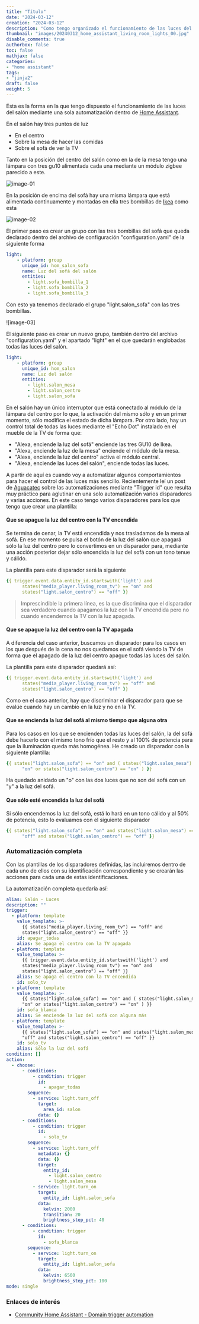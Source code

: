 ```yaml
---
title: "Título"
date: "2024-03-12"
creation: "2024-03-12"
description: "Como tengo organizado el funcionamiento de las luces del salón"
thumbnail: "images/20240312_home_assistant_living_room_lights_00.jpg"
disable_comments: true
authorbox: false
toc: false
mathjax: false
categories:
- "home assistant"
tags:
- "jinja2"
draft: false
weight: 5
---
```

Esta es la forma en la que tengo dispuesto el funcionamiento de las luces del salón mediante una sola automatización dentro de [Home Assistant].
<!--more-->
En el salón hay tres puntos de luz
- En el centro
- Sobre la mesa de hacer las comidas
- Sobre el sofá de ver la TV

Tanto en la posición del centro del salón como en la de la mesa tengo una lámpara con tres gu10 alimentada cada una mediante un módulo zigbee parecido a este.

![image-01]

En la posición de encima del sofá hay una misma lámpara que está alimentada continuamente y montadas en ella tres bombillas de [Ikea] como esta

![image-02]

El primer paso es crear un grupo con las tres bombillas del sofá que queda declarado dentro del archivo de configuración "configuration.yaml" de la siguiente forma

``` yaml
light:
    - platform: group
      unique_id: hom_salon_sofa
      name: Luz del sofá del salón
      entities:
        - light.sofa_bombilla_1
        - light.sofa_bombilla_2
        - light.sofa_bombilla_3
```
Con esto ya tenemos declarado el grupo "light.salon_sofa" con las tres bombillas.

![image-03]

El siguiente paso es crear un nuevo grupo, también dentro del archivo "configuration.yaml" y el apartado "light" en el que quedarán englobadas todas las luces del salón.

``` yaml
light:
    - platform: group
      unique_id: hom_salon
      name: Luz del salón
      entities:
        - light.salon_mesa
        - light.salon_centro
        - light.salon_sofa
```

En el salón hay un único interruptor que está conectado al módulo de la lámpara del centro por lo que, la activación del mismo sólo y en un primer momento, sólo modifica el estado de dicha lámpara. Por otro lado, hay un control total de todas las luces mediante el "Echo Dot" instalado en el mueble de la TV de forma que:

- "Alexa, enciende la luz del sofá" enciende las tres GU10 de Ikea.
- "Alexa, enciende la luz de la mesa" enciende el módulo de la mesa.
- "Alexa, enciende la luz del centro" activa el módulo central.
- "Alexa, enciende las luces del salón", enciende todas las luces.

A partir de aquí es cuando voy a automatizar algunos comportamientos para hacer el control de las luces más sencillo. Recientemente leí un post de [Aguacatec] sobre las automatizaciones mediante "Trigger id" que resulta muy práctico para aglutinar en una solo automatización varios disparadores y varias acciones. En este caso tengo varios disparadores para los que tengo que crear una plantilla:

#### Que se apague la luz del centro con la TV encendida
Se termina de cenar, la TV está encendida y nos trasladamos de la mesa al sofá. En ese momento se pulsa el botón de la luz del salón que apagará sólo la luz del centro pero lo convertimos en un disparador para, mediante una acción posterior dejar sólo encendida la luz del sofá con un tono tenue y cálido.

La plantilla para este disparador será la siguiente
``` yaml
{{ trigger.event.data.entity_id.startswith('light') and
      states("media_player.living_room_tv") == "on" and
      states("light.salon_centro") == "off" }}
```
>Imprescindible la primera línea, es la que discrimina que el disparador sea verdadero cuando apagamos la luz con la TV encendida pero no cuando encendemos la TV con la luz apagada. 

#### Que se apague la luz del centro con la TV apagada
A diferencia del caso anterior, buscamos un disparador para los casos en los que después de la cena no nos quedamos en el sofá viendo la TV de forma que el apagado de la luz del centro apague todas las luces del salón.

La plantilla para este disparador quedará así:
``` yaml
{{ trigger.event.data.entity_id.startswith('light') and
      states("media_player.living_room_tv") == "off" and
      states("light.salon_centro") == "off" }}
```

Como en el caso anterior, hay que discriminar el disparador para que se evalúe cuando hay un cambio en la luz y no en la TV.

#### Que se encienda la luz del sofá al mismo tiempo que alguna otra
Para los casos en los que se encienden todas las luces del salón, la del sofá debe hacerlo con el mismo tono frío que el resto y al 100% de potencia para que la iluminación queda más homogénea. He creado un disparador con la siguiente plantilla:

``` yaml
{{ states("light.salon_sofa") == "on" and ( states("light.salon_mesa") ==
      "on" or states("light.salon_centro") == "on" ) }}
```

Ha quedado anidado un "o" con las dos luces que no son del sofá con un "y" a la luz del sofá.

#### Que sólo esté encendida la luz del sofá
Si sólo encendemos la luz del sofá, está lo hará en un tono cálido y al 50% de potencia, esto lo evaluamos con el siguiente disparador

``` yaml
{{ states("light.salon_sofa") == "on" and states("light.salon_mesa") ==
      "off" and states("light.salon_centro") == "off" }}
```


### Automatización completa
Con las plantillas de los disparadores definidas, las incluiremos dentro de cada uno de ellos con su identificación correspondiente y se crearán las acciones para cada una de estas identificaciones.

La automatización completa quedaría así:

``` yaml
alias: Salón - Luces
description: ""
trigger:
  - platform: template
    value_template: >-
      {{ states("media_player.living_room_tv") == "off" and
      states("light.salon_centro") == "off" }}
    id: apagar_todas
    alias: Se apaga el centro con la TV apagada
  - platform: template
    value_template: >-
      {{ trigger.event.data.entity_id.startswith('light') and
      states("media_player.living_room_tv") == "on" and
      states("light.salon_centro") == "off" }}
    alias: Se apaga el centro con la TV encendida
    id: solo_tv
  - platform: template
    value_template: >-
      {{ states("light.salon_sofa") == "on" and ( states("light.salon_mesa") ==
      "on" or states("light.salon_centro") == "on" ) }}
    id: sofa_blanca
    alias: Se enciende la luz del sofá con alguna más
  - platform: template
    value_template: >-
      {{ states("light.salon_sofa") == "on" and states("light.salon_mesa") ==
      "off" and states("light.salon_centro") == "off" }}
    id: solo_tv
    alias: Sólo la luz del sofá
condition: []
action:
  - choose:
      - conditions:
          - condition: trigger
            id:
              - apagar_todas
        sequence:
          - service: light.turn_off
            target:
              area_id: salon
            data: {}
      - conditions:
          - condition: trigger
            id:
              - solo_tv
        sequence:
          - service: light.turn_off
            metadata: {}
            data: {}
            target:
              entity_id:
                - light.salon_centro
                - light.salon_mesa
          - service: light.turn_on
            target:
              entity_id: light.salon_sofa
            data:
              kelvin: 2000
              transition: 20
              brightness_step_pct: 40
      - conditions:
          - condition: trigger
            id:
              - sofa_blanca
        sequence:
          - service: light.turn_on
            target:
              entity_id: light.salon_sofa
            data:
              kelvin: 6500
              brightness_step_pct: 100
mode: single
```



### Enlaces de interés
- [Community Home Assistant - Domain trigger automation](https://community.home-assistant.io/t/triggering-automation-if-certain-domain-entities-change-state/243869/5)

[Home Assistant]: https://www.home-assistant.io
[Ikea]: https://www.ikea.com/es/es/p/tradfri-bombilla-led-gu10-345lm-inteligente-regulac-lumin-inalambr-espectro-blanco-50547413/
[Aguacatec]: https://aguacatec.es/mejorar-tus-automatizaciones-con-el-trigger-id/

[image-01]: /images/20240312_home_assistant_living_room_lights_01.jpg
[image-02]: /images/20240312_home_assistant_living_room_lights_02.jpg
